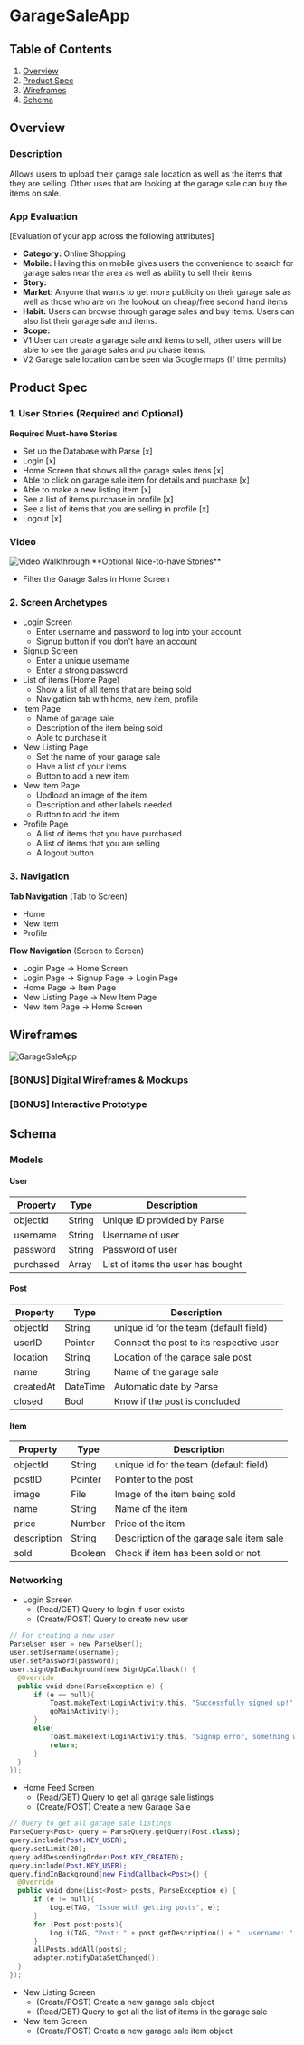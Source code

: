 # GarageSaleApp

## Table of Contents
1. [Overview](#Overview)
1. [Product Spec](#Product-Spec)
1. [Wireframes](#Wireframes)
2. [Schema](#Schema)

## Overview
### Description
Allows users to upload their garage sale location as well as the items that they are selling. Other uses that are looking at the garage sale can buy the items on sale.

### App Evaluation 
[Evaluation of your app across the following attributes]
- **Category:** Online Shopping
- **Mobile:** Having this on mobile gives users the convenience to search for garage sales near the area as well as ability to sell their items
- **Story:** 
- **Market:** Anyone that wants to get more publicity on their garage sale as well as those who are on the lookout on cheap/free second hand items  
- **Habit:** Users can browse through garage sales and buy items. Users can also list their garage sale and items.
- **Scope:** 
- V1 User can create a garage sale and items to sell, other users will be able to see the garage sales and purchase items. 
- V2 Garage sale location can be seen via Google maps (If time permits)

## Product Spec

### 1. User Stories (Required and Optional)

**Required Must-have Stories**

 * Set up the Database with Parse [x]
 * Login [x]
 * Home Screen that shows all the garage sales itens [x]
 * Able to click on garage sale item for details and purchase [x]
 * Able to make a new listing item [x]
 * See a list of items purchase in profile [x]
 * See a list of items that you are selling in profile [x]
 * Logout [x]

 ### Video
 <img src='recording.gif' title='Video Walkthrough' width='' alt='Video Walkthrough' />
**Optional Nice-to-have Stories**

 * Filter the Garage Sales in Home Screen

### 2. Screen Archetypes

 * Login Screen
   * Enter username and password to log into your account
   * Signup button if you don't have an account
 * Signup Screen
   * Enter a unique username
   * Enter a strong password
 * List of items (Home Page)
   * Show a list of all items that are being sold
   * Navigation tab with home, new item, profile
 * Item Page
   * Name of garage sale
   * Description of the item being sold
   * Able to purchase it
 * New Listing Page
   * Set the name of your garage sale
   * Have a list of your items
   * Button to add a new item
 * New Item Page
   * Updload an image of the item
   * Description and other labels needed
   * Button to add the item
 * Profile Page
   * A list of items that you have purchased
   * A list of items that you are selling
   * A logout button

### 3. Navigation

**Tab Navigation** (Tab to Screen)

 * Home
 * New Item
 * Profile

**Flow Navigation** (Screen to Screen)

 * Login Page -> Home Screen
 * Login Page -> Signup Page -> Login Page
 * Home Page -> Item Page
 * New Listing Page -> New Item Page
 * New Item Page -> Home Screen
 
   
## Wireframes
![GarageSaleApp](https://i.imgur.com/CxH3dkJ.png)

### [BONUS] Digital Wireframes & Mockups

### [BONUS] Interactive Prototype

## Schema 

### Models
#### User

   | Property      | Type     | Description |
   | ------------- | -------- | ------------|
   | objectId      | String   | Unique ID provided by Parse |
   | username      | String   | Username of user |
   | password      | String   | Password of user |
   | purchased     | Array    | List of items the user has bought |
   
#### Post

   | Property      | Type     | Description |
   | ------------- | -------- | ------------|
   | objectId      | String   | unique id for the team (default field) |
   | userID        | Pointer  | Connect the post to its respective user |
   | location      | String   | Location of the garage sale post |
   | name          | String   | Name of the garage sale |
   | createdAt     | DateTime | Automatic date by Parse |
   | closed        | Bool     | Know if the post is concluded |
   
#### Item

   | Property      | Type     | Description |
   | ------------- | -------- | ------------|
   | objectId      | String   | unique id for the team (default field) |
   | postID        | Pointer  | Pointer to the post |
   | image         | File     | Image of the item being sold |
   | name          | String   | Name of the item |
   | price         | Number   | Price of the item |
   | description   | String   | Description of the garage sale item sale |
   | sold          | Boolean  | Check if item has been sold or not |

### Networking

- Login Screen
  - (Read/GET) Query to login if user exists
  - (Create/POST) Query to create new user
```Swift
// For creating a new user
ParseUser user = new ParseUser();
user.setUsername(username);
user.setPassword(password);
user.signUpInBackground(new SignUpCallback() {
  @Override
  public void done(ParseException e) {
      if (e == null){
          Toast.makeText(LoginActivity.this, "Successfully signed up!", Toast.LENGTH_SHORT).show();
          goMainActivity();
      }
      else{
          Toast.makeText(LoginActivity.this, "Signup error, something went wrong " + e, Toast.LENGTH_SHORT).show();
          return;
      }
  }
});
```
- Home Feed Screen
  - (Read/GET) Query to get all garage sale listings
  - (Create/POST) Create a new Garage Sale
```Swift
// Query to get all garage sale listings
ParseQuery<Post> query = ParseQuery.getQuery(Post.class);
query.include(Post.KEY_USER);
query.setLimit(20);
query.addDescendingOrder(Post.KEY_CREATED);
query.include(Post.KEY_USER);
query.findInBackground(new FindCallback<Post>() {
  @Override
  public void done(List<Post> posts, ParseException e) {
      if (e != null){
          Log.e(TAG, "Issue with getting posts", e);
      }
      for (Post post:posts){
          Log.i(TAG, "Post: " + post.getDescription() + ", username: " + post.getUser().getUsername());
      }
      allPosts.addAll(posts);
      adapter.notifyDataSetChanged();
  }
});
```
- New Listing Screen
  - (Create/POST) Create a new garage sale object
  - (Read/GET) Query to get all the list of items in the garage sale
- New Item Screen
  - (Create/POST) Create a new garage sale item object
